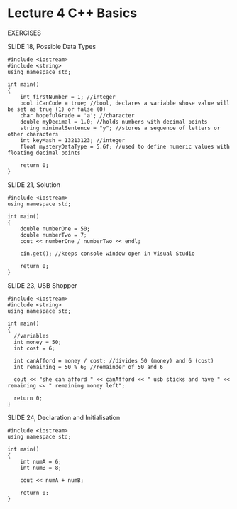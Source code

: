 # Lecture 4 C++ Basics

EXERCISES 

SLIDE 18, Possible Data Types

    #include <iostream>
    #include <string>
    using namespace std;

    int main()
    {
        int firstNumber = 1; //integer
        bool iCanCode = true; //bool, declares a variable whose value will be set as true (1) or false (0)
        char hopefulGrade = 'a'; //character
        double myDecimal = 1.0; //holds numbers with decimal points
        string minimalSentence = "y"; //stores a sequence of letters or other characters
        int keyMash = 13213123; //integer
        float mysteryDataType = 5.6f; //used to define numeric values with floating decimal points

        return 0;
    }

SLIDE 21, Solution

    #include <iostream>
    using namespace std;

    int main()
    {
        double numberOne = 50;
        double numberTwo = 7;
        cout << numberOne / numberTwo << endl;

        cin.get(); //keeps console window open in Visual Studio

        return 0;
    }

SLIDE 23, USB Shopper

    #include <iostream>
    #include <string>
    using namespace std;

    int main()
    {
      //variables
      int money = 50;
      int cost = 6; 

      int canAfford = money / cost; //divides 50 (money) and 6 (cost)
      int remaining = 50 % 6; //remainder of 50 and 6

      cout << "she can afford " << canAfford << " usb sticks and have " << remaining << " remaining money left";

      return 0;
    }

SLIDE 24, Declaration and Initialisation

    #include <iostream>
    using namespace std;

    int main()
    {
        int numA = 6;
        int numB = 8;

        cout << numA + numB;

        return 0;
    }
